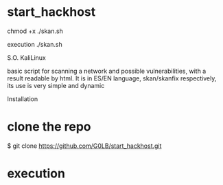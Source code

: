 # start_hackhost

chmod +x ./skan.sh

execution ./skan.sh


S.O. KaliLinux

basic script for scanning a network and possible vulnerabilities, with a result readable by html.
It is in ES/EN language, skan/skanfix respectively, its use is very simple and dynamic

Installation

# clone the repo
$ git clone https://github.com/G0LB/start_hackhost.git
# execution
